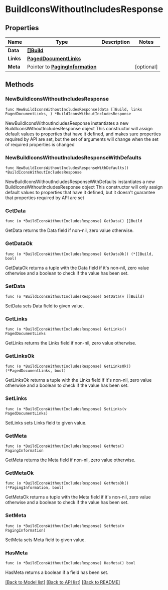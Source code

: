 # BuildIconsWithoutIncludesResponse

## Properties

Name | Type | Description | Notes
------------ | ------------- | ------------- | -------------
**Data** | [**[]Build**](Build.md) |  | 
**Links** | [**PagedDocumentLinks**](PagedDocumentLinks.md) |  | 
**Meta** | Pointer to [**PagingInformation**](PagingInformation.md) |  | [optional] 

## Methods

### NewBuildIconsWithoutIncludesResponse

`func NewBuildIconsWithoutIncludesResponse(data []Build, links PagedDocumentLinks, ) *BuildIconsWithoutIncludesResponse`

NewBuildIconsWithoutIncludesResponse instantiates a new BuildIconsWithoutIncludesResponse object
This constructor will assign default values to properties that have it defined,
and makes sure properties required by API are set, but the set of arguments
will change when the set of required properties is changed

### NewBuildIconsWithoutIncludesResponseWithDefaults

`func NewBuildIconsWithoutIncludesResponseWithDefaults() *BuildIconsWithoutIncludesResponse`

NewBuildIconsWithoutIncludesResponseWithDefaults instantiates a new BuildIconsWithoutIncludesResponse object
This constructor will only assign default values to properties that have it defined,
but it doesn't guarantee that properties required by API are set

### GetData

`func (o *BuildIconsWithoutIncludesResponse) GetData() []Build`

GetData returns the Data field if non-nil, zero value otherwise.

### GetDataOk

`func (o *BuildIconsWithoutIncludesResponse) GetDataOk() (*[]Build, bool)`

GetDataOk returns a tuple with the Data field if it's non-nil, zero value otherwise
and a boolean to check if the value has been set.

### SetData

`func (o *BuildIconsWithoutIncludesResponse) SetData(v []Build)`

SetData sets Data field to given value.


### GetLinks

`func (o *BuildIconsWithoutIncludesResponse) GetLinks() PagedDocumentLinks`

GetLinks returns the Links field if non-nil, zero value otherwise.

### GetLinksOk

`func (o *BuildIconsWithoutIncludesResponse) GetLinksOk() (*PagedDocumentLinks, bool)`

GetLinksOk returns a tuple with the Links field if it's non-nil, zero value otherwise
and a boolean to check if the value has been set.

### SetLinks

`func (o *BuildIconsWithoutIncludesResponse) SetLinks(v PagedDocumentLinks)`

SetLinks sets Links field to given value.


### GetMeta

`func (o *BuildIconsWithoutIncludesResponse) GetMeta() PagingInformation`

GetMeta returns the Meta field if non-nil, zero value otherwise.

### GetMetaOk

`func (o *BuildIconsWithoutIncludesResponse) GetMetaOk() (*PagingInformation, bool)`

GetMetaOk returns a tuple with the Meta field if it's non-nil, zero value otherwise
and a boolean to check if the value has been set.

### SetMeta

`func (o *BuildIconsWithoutIncludesResponse) SetMeta(v PagingInformation)`

SetMeta sets Meta field to given value.

### HasMeta

`func (o *BuildIconsWithoutIncludesResponse) HasMeta() bool`

HasMeta returns a boolean if a field has been set.


[[Back to Model list]](../README.md#documentation-for-models) [[Back to API list]](../README.md#documentation-for-api-endpoints) [[Back to README]](../README.md)


